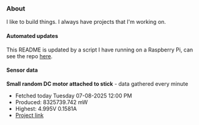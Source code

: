 ### About
I like to build things. I always have projects that I'm working on.

#### Automated updates
This README is updated by a script I have running on a Raspberry Pi, can see the repo [here](https://github.com/jdc-cunningham/raspi-git-repo-updater).

#### Sensor data


**Small random DC motor attached to stick** - data gathered every minute
- Fetched today Tuesday 07-08-2025 12:00 PM
- Produced: 8325739.742 mW
- Highest: 4.995V 0.1581A
- [Project link](https://github.com/jdc-cunningham/turbine-raspi)